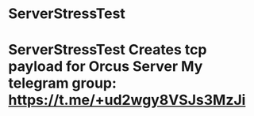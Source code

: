 # ServerStressTest
# ServerStressTest Creates tcp payload for Orcus Server My telegram group: https://t.me/+ud2wgy8VSJs3MzJi
